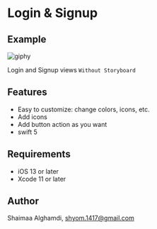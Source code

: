 # Login & Signup

## Example
![giphy](https://user-images.githubusercontent.com/18473439/68200640-49328f80-ff8e-11e9-9199-869310f13f99.gif)

Login and Signup views `Without Storyboard` 

## Features 
- Easy to customize: change colors, icons, etc. 
- Add icons
- Add button action as you want
-  swift 5

## Requirements
- iOS 13 or later
- Xcode 11 or later


## Author
Shaimaa Alghamdi,
shyom.1417@gmail.com
